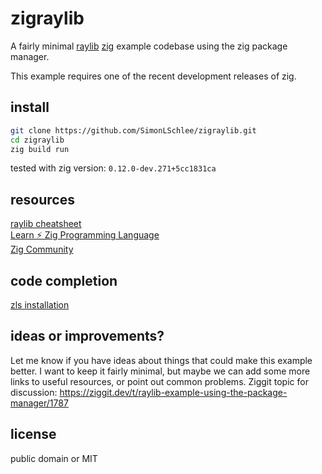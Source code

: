 # zigraylib
A fairly minimal [raylib](https://www.raylib.com/) [zig](https://ziglang.org/download/) example codebase using the zig package manager.

This example requires one of the recent development releases of zig.

## install
```bash
git clone https://github.com/SimonLSchlee/zigraylib.git
cd zigraylib
zig build run
```

tested with zig version: `0.12.0-dev.271+5cc1831ca`

## resources
[raylib cheatsheet](https://www.raylib.com/cheatsheet/cheatsheet.html)  
[Learn ⚡ Zig Programming Language](https://ziglang.org/learn/)  
[Zig Community](https://github.com/ziglang/zig/wiki/Community)  

## code completion
[zls installation](https://github.com/zigtools/zls/wiki/Installation)

## ideas or improvements?
Let me know if you have ideas about things that could make this example better.
I want to keep it fairly minimal, but maybe we can add some more links to useful resources, or point out common problems.
Ziggit topic for discussion: https://ziggit.dev/t/raylib-example-using-the-package-manager/1787

## license
public domain or MIT
